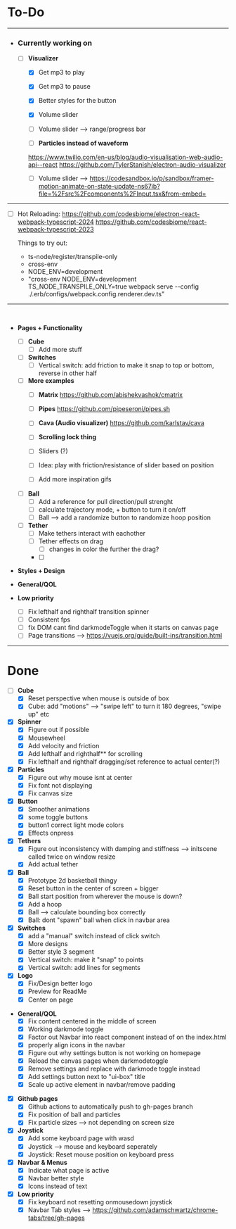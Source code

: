 # To-Do 
___

- ### Currently working on


  - [ ] **Visualizer**
    - [x] Get mp3 to play
    - [x] Get mp3 to pause
    - [x] Better styles for the button
    - [x] Volume slider
    - [ ] Volume slider --> range/progress bar

    - [ ] **Particles instead of waveform**

    https://www.twilio.com/en-us/blog/audio-visualisation-web-audio-api--react
    https://github.com/TylerStanish/electron-audio-visualizer

    - [ ] Volume slider --> https://codesandbox.io/p/sandbox/framer-motion-animate-on-state-update-ns67ib?file=%2Fsrc%2Fcomponents%2FInput.tsx&from-embed=

___

- [ ] Hot Reloading:
https://github.com/codesbiome/electron-react-webpack-typescript-2024
https://github.com/codesbiome/react-webpack-typescript-2023

  Things to try out:
  - ts-node/register/transpile-only
  - cross-env
  - NODE_ENV=development
  - "cross-env NODE_ENV=development TS_NODE_TRANSPILE_ONLY=true webpack serve --config ./.erb/configs/webpack.config.renderer.dev.ts"
___

<br>


- **Pages + Functionality**


  - [ ] **Cube**
    - [ ] Add more stuff

  - [ ] **Switches**
    - [ ] Vertical switch: add friction to make it snap to top or bottom, reverse in other half

  - [ ] **More examples**
    - [ ] **Matrix**  https://github.com/abishekvashok/cmatrix
    - [ ] **Pipes** https://github.com/pipeseroni/pipes.sh
    - [ ] **Cava (Audio visualizer)** https://github.com/karlstav/cava


    - [ ] **Scrolling lock thing**
    - [ ] Sliders (?)
    - [ ] Idea: play with friction/resistance of slider based on position 
    - [ ] Add more inspiration gifs

  - [ ] **Ball**
    - [ ] Add a reference for pull direction/pull strenght
    - [ ] calculate trajectory mode, + button to turn it on/off
    - [ ] Ball --> add a randomize button to randomize hoop position

  - [ ] **Tether**
    - [ ] Make tethers interact with eachother
    - [ ] Tether effects on drag
      - [ ] changes in color the further the drag?
    - [ ] 

- **Styles + Design** 

- **General/QOL**

- **Low priority**
  - [ ] Fix lefthalf and righthalf transition spinner
  - [ ] Consistent fps 
  - [ ] fix DOM cant find darkmodeToggle when it starts on canvas page
  - [ ] Page transitions --> https://vuejs.org/guide/built-ins/transition.html

___

# Done

  - [ ] **Cube**
    - [x] Reset perspective when mouse is outside of box
    - [x] Cube: add "motions" --> "swipe left" to turn it 180 degrees, "swipe up" etc

  - [x] **Spinner**
    - [x] Figure out if possible
    - [x] Mousewheel
    - [x] Add velocity and friction
    - [x] Add lefthalf and righthalf** for scrolling
    - [x] Fix lefthalf and righthalf dragging/set reference to actual center(?)

  - [x] **Particles**
    - [x] Figure out why mouse isnt at center 
    - [x] Fix font not displaying
    - [x] Fix canvas size

  - [x] **Button**
    - [x] Smoother animations
    - [x] some toggle buttons
    - [x] button1 correct light mode colors
    - [x] Effects onpress

  - [x] **Tethers**
    - [x] Figure out inconsistency with damping and stiffness --> initscene called twice on window resize
    - [x] Add actual tether

  - [x] **Ball**
    - [x] Prototype 2d basketball thingy
    - [x] Reset button in the center of screen + bigger
    - [x] Ball start position from wherever the mouse is down?
    - [x] Add a hoop
    - [x] Ball --> calculate bounding box correctly
    - [x] Ball: dont "spawn" ball when click in navbar area

  - [x] **Switches**
    - [x] add a "manual" switch instead of click switch
    - [x] More designs
    - [x] Better style 3 segment
    - [x] Vertical switch: make it "snap" to points
    - [x] Vertical switch: add lines for segments

  - [x] **Logo**
    - [x] Fix/Design better logo
    - [x] Preview for ReadMe
    - [x] Center on page

  - **General/QOL**
    - [x] Fix content centered in the middle of screen
    - [x] Working darkmode toggle
    - [x] Factor out Navbar into react component instead of on the index.html
    - [x] properly align icons in the navbar
    - [x] Figure out why settings button is not working on homepage
    - [x] Reload the canvas pages when darkmodetoggle
    - [x] Remove settings and replace with darkmode toggle instead
    - [x] Add settings button next to "ui-box" title
    - [x] Scale up active element in navbar/remove padding

  - [x] **Github pages**
    - [x] Github actions to automatically push to gh-pages branch
    - [x] Fix position of ball and particles
    - [x] Fix particle sizes --> not depending on screen size

  - [x] **Joystick**
    - [x] Add some keyboard page with wasd 
    - [x] Joystick --> mouse and keyboard seperately
    - [x] Joystick: Reset mouse position on keyboard press

  - [x] **Navbar & Menus**
    - [x] Indicate what page is active
    - [x] Navbar better style
    - [x] Icons instead of text

  - [x] **Low priority**
    - [x] Fix keyboard not resetting onmousedown joystick
    - [x] Navbar Tab styles --> https://github.com/adamschwartz/chrome-tabs/tree/gh-pages